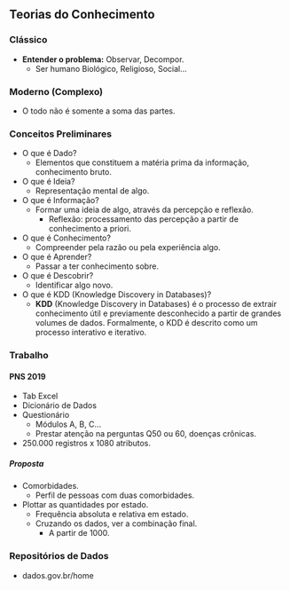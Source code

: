 ## Teorias do Conhecimento
### Clássico
- **Entender o problema:** Observar, Decompor.
	- Ser humano Biológico, Religioso, Social... 
### Moderno (Complexo)
- O todo não é somente a soma das partes.
### Conceitos Preliminares
- O que é Dado?
	- Elementos que constituem a matéria prima da informação, conhecimento bruto.
- O que é Ideia?
	- Representação mental de algo.
- O que é Informação?
	- Formar uma ideia de algo, através da percepção e reflexão.
		- Reflexão: processamento das percepção a partir de conhecimento a priori.
- O que é Conhecimento?
	- Compreender pela razão ou pela experiência algo.
- O que é Aprender?
	- Passar a ter conhecimento sobre.
- O que é Descobrir?
	- Identificar algo novo.
- O que é KDD (Knowledge Discovery in Databases)?
	- **KDD** (Knowledge Discovery in Databases) é o processo de extrair conhecimento útil e previamente desconhecido a partir de grandes volumes de dados. Formalmente, o KDD é descrito como um processo interativo e iterativo.
### Trabalho
#### PNS 2019
- Tab Excel
- Dicionário de Dados
- Questionário
	- Módulos A, B, C...
	- Prestar atenção na perguntas Q50 ou 60, doenças crônicas.
- 250.000 registros x 1080 atributos.
##### Proposta
- Comorbidades.
	- Perfil de pessoas com duas comorbidades.
- Plottar as quantidades por estado.
	- Frequência absoluta e relativa em estado.
	- Cruzando os dados, ver a combinação final.
		- A partir de 1000.
### Repositórios de Dados
- dados.gov.br/home